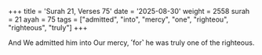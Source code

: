+++
title = 'Surah 21, Verses 75'
date = '2025-08-30'
weight = 2558
surah = 21
ayah = 75
tags = ["admitted", "into", "mercy", "one", "righteou", "righteous", "truly"]
+++

And We admitted him into Our mercy, ˹for˺ he was truly one of the righteous.
